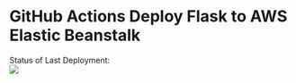 # GitHub Actions Deploy Flask to AWS Elastic Beanstalk




Status of Last Deployment:<br>
<img src="https://github.com/azabara/github-actions-part-2-cicd-to-aws/workflows/CI-CD Pipeline-to-AWS-ElasticBeanstalk/badge.svg?branch=main"><br>
